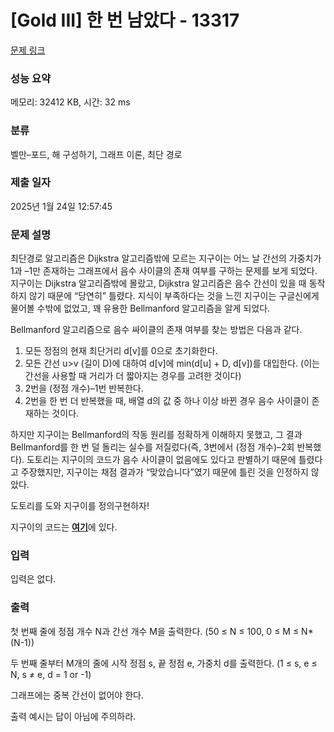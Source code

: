 # [Gold III] 한 번 남았다 - 13317 

[문제 링크](https://www.acmicpc.net/problem/13317) 

### 성능 요약

메모리: 32412 KB, 시간: 32 ms

### 분류

벨만–포드, 해 구성하기, 그래프 이론, 최단 경로

### 제출 일자

2025년 1월 24일 12:57:45

### 문제 설명

<p>최단경로 알고리즘은 Dijkstra 알고리즘밖에 모르는 지구이는 어느 날 간선의 가중치가 1과 –1만 존재하는 그래프에서 음수 사이클의 존재 여부를 구하는 문제를 보게 되었다. 지구이는 Dijkstra 알고리즘밖에 몰랐고, Dijkstra 알고리즘은 음수 간선이 있을 때 동작하지 않기 때문에 “당연히” 틀렸다. 지식이 부족하다는 것을 느낀 지구이는 구글신에게 물어볼 수밖에 없었고, 꽤 유용한 Bellman­ford 알고리즘을 알게 되었다.</p>

<p>Bellman­ford 알고리즘으로 음수 싸이클의 존재 여부를 찾는 방법은 다음과 같다.</p>

<ol>
	<li>모든 정점의 현재 최단거리 d[v]를 0으로 초기화한다.</li>
	<li>모든 간선 u­>v (길이 D)에 대하여 d[v]에 min(d[u] + D, d[v])를 대입한다. (이는 간선을 사용할 때 거리가 더 짧아지는 경우를 고려한 것이다)</li>
	<li>2번을 (정점 개수)–1번 반복한다.</li>
	<li>2번을 한 번 더 반복했을 때, 배열 d의 값 중 하나 이상 바뀐 경우 음수 사이클이 존재하는 것이다.</li>
</ol>

<p>하지만 지구이는 Bellman­ford의 작동 원리를 정확하게 이해하지 못했고, 그 결과 Bellman­ford를 한 번 덜 돌리는 실수를 저질렀다(즉, 3번에서 (정점 개수)–2회 반복했다). 도토리는 지구이의 코드가 음수 사이클이 없음에도 있다고 판별하기 때문에 틀렸다고 주장했지만, 지구이는 채점 결과가 “맞았습니다”였기 때문에 틀린 것을 인정하지 않았다.</p>

<p>도토리를 도와 지구이를 정의구현하자!</p>

<p>지구이의 코드는 <a href="https://onlinejudgeimages.s3-ap-northeast-1.amazonaws.com/problem/13317/baby_one_more_time.cpp"><strong><u>여기</u></strong></a>에 있다.</p>

### 입력 

 <p>입력은 없다.</p>

### 출력 

 <p>첫 번째 줄에 정점 개수 N과 간선 개수 M을 출력한다. (50 ≤ N ≤ 100, 0 ≤ M ≤ N*(N-­1))</p>

<p>두 번째 줄부터 M개의 줄에 시작 정점 s, 끝 정점 e, 가중치 d를 출력한다. (1 ≤ s, e ≤ N, s ≠ e, d = 1 or ­-1)</p>

<p>그래프에는 중복 간선이 없어야 한다.</p>

<p>출력 예시는 답이 아님에 주의하라.</p>

